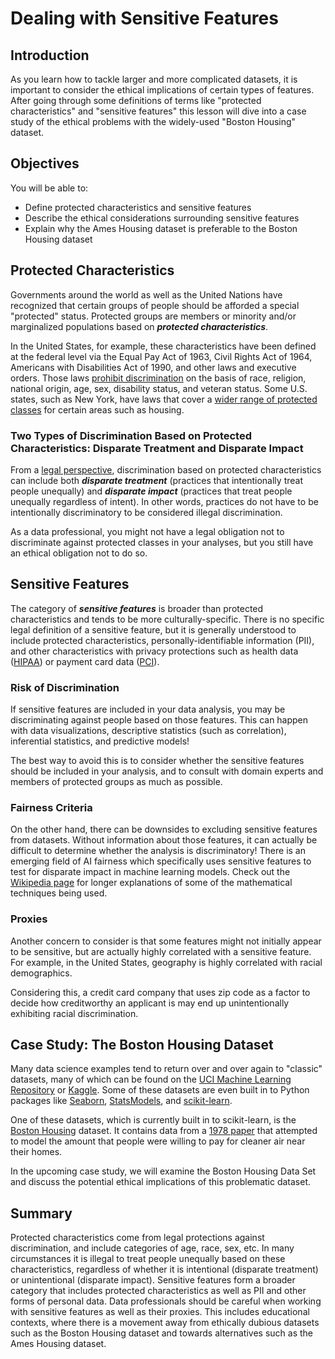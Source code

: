 # Dealing with Sensitive Features

## Introduction

As you learn how to tackle larger and more complicated datasets, it is important to consider the ethical implications of certain types of features. After going through some definitions of terms like "protected characteristics" and "sensitive features" this lesson will dive into a case study of the ethical problems with the widely-used "Boston Housing" dataset.

## Objectives

You will be able to:

* Define protected characteristics and sensitive features
* Describe the ethical considerations surrounding sensitive features
* Explain why the Ames Housing dataset is preferable to the Boston Housing dataset

## Protected Characteristics

Governments around the world as well as the United Nations have recognized that certain groups of people should be afforded a special "protected" status. Protected groups are members or minority and/or marginalized populations based on ***protected characteristics***.

In the United States, for example, these characteristics have been defined at the federal level via the Equal Pay Act of 1963, Civil Rights Act of 1964, Americans with Disabilities Act of 1990, and other laws and executive orders. Those laws [prohibit discrimination](https://content.next.westlaw.com/practical-law/document/Ibb0a38daef0511e28578f7ccc38dcbee/Protected-Class) on the basis of race, religion, national origin, age, sex, disability status, and veteran status. Some U.S. states, such as New York, have laws that cover a [wider range of protected classes](https://www1.nyc.gov/site/fairhousing/rights-responsibilities/what-are-the-protected-classes.page) for certain areas such as housing.

### Two Types of Discrimination Based on Protected Characteristics: Disparate Treatment and Disparate Impact

From a [legal perspective](https://rayneslaw.com/what-is-the-difference-between-disparate-impact-and-disparate-treatment-discrimination/), discrimination based on protected characteristics can include both ***disparate treatment*** (practices that intentionally treat people unequally) and ***disparate impact*** (practices that treat people unequally regardless of intent). In other words, practices do not have to be intentionally discriminatory to be considered illegal discrimination.

As a data professional, you might not have a legal obligation not to discriminate against protected classes in your analyses, but you still have an ethical obligation not to do so.

## Sensitive Features

The category of ***sensitive features*** is broader than protected characteristics and tends to be more culturally-specific. There is no specific legal definition of a sensitive feature, but it is generally understood to include protected characteristics, personally-identifiable information (PII), and other characteristics with privacy protections such as health data ([HIPAA](https://www.hhs.gov/hipaa/index.html)) or payment card data ([PCI](https://www.pcisecuritystandards.org/)).

### Risk of Discrimination

If sensitive features are included in your data analysis, you may be discriminating against people based on those features. This can happen with data visualizations, descriptive statistics (such as correlation), inferential statistics, and predictive models!

The best way to avoid this is to consider whether the sensitive features should be included in your analysis, and to consult with domain experts and members of protected groups as much as possible.

### Fairness Criteria

On the other hand, there can be downsides to excluding sensitive features from datasets. Without information about those features, it can actually be difficult to determine whether the analysis is discriminatory! There is an emerging field of AI fairness which specifically uses sensitive features to test for disparate impact in machine learning models. Check out the [Wikipedia page](https://en.wikipedia.org/wiki/Fairness_(machine_learning)) for longer explanations of some of the mathematical techniques being used.

### Proxies

Another concern to consider is that some features might not initially appear to be sensitive, but are actually highly correlated with a sensitive feature. For example, in the United States, geography is highly correlated with racial demographics.

Considering this, a credit card company that uses zip code as a factor to decide how creditworthy an applicant is may end up unintentionally exhibiting racial discrimination.

## Case Study: The Boston Housing Dataset

Many data science examples tend to return over and over again to "classic" datasets, many of which can be found on the [UCI Machine Learning Repository](https://archive.ics.uci.edu/ml/datasets.php) or [Kaggle](https://www.kaggle.com/datasets). Some of these datasets are even built in to Python packages like [Seaborn](https://seaborn.pydata.org/generated/seaborn.load_dataset.html), [StatsModels](https://www.statsmodels.org/dev/datasets/index.html), and [scikit-learn](https://scikit-learn.org/stable/datasets/toy_dataset.html).

One of these datasets, which is currently built in to scikit-learn, is the [Boston Housing](https://scikit-learn.org/stable/modules/generated/sklearn.datasets.load_boston.html) dataset. It contains data from a [1978 paper](https://www.researchgate.net/publication/4974606_Hedonic_housing_prices_and_the_demand_for_clean_air) that attempted to model the amount that people were willing to pay for cleaner air near their homes.

In the upcoming case study, we will examine the Boston Housing Data Set and discuss the potential ethical implications of this problematic dataset.

## Summary

Protected characteristics come from legal protections against discrimination, and include categories of age, race, sex, etc. In many circumstances it is illegal to treat people unequally based on these characteristics, regardless of whether it is intentional (disparate treatment) or unintentional (disparate impact). Sensitive features form a broader category that includes protected characteristics as well as PII and other forms of personal data. Data professionals should be careful when working with sensitive features as well as their proxies. This includes educational contexts, where there is a movement away from ethically dubious datasets such as the Boston Housing dataset and towards alternatives such as the Ames Housing dataset.